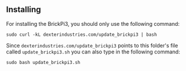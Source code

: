 ## Installing

For installing the BrickPi3, you should only use the following command:
```
sudo curl -kL dexterindustries.com/update_brickpi3 | bash
```

Since `dexterindustries.com/update_brickpi3` points to this folder's file called `update_brickpi3.sh` you can also type in the following command:
```
sudo bash update_brickpi3.sh
```
